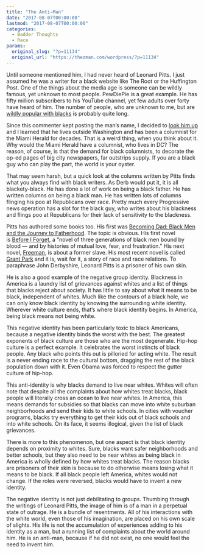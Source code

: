 ```yaml
---
title: "The Anti-Man"
date: "2017-08-07T00:00:00"
lastmod: "2017-08-07T00:00:00"
categories:
  - Badder Thoughts
  - Race
params:
  original_slug: "?p=11134"
  original_url: "https://thezman.com/wordpress/?p=11134"
---
```


Until someone mentioned him, I had never heard of Leonard Pitts. I just
assumed he was a writer for a black website like The Root or the
Huffington Post. One of the things about the media age is someone can be
wildly famous, yet unknown to most people. PewDiePie is a great example.
He has fifty million subscribers to his YouTube channel, yet few adults
over forty have heard of him. The number of people, who are unknown to
me, but are [wildly popular with
blacks](http://www.hotnewhiphop.com/artists/) is probably quite long.

Since this commenter kept posting the man’s name, I decided to [look him
up](https://en.wikipedia.org/wiki/Leonard_Pitts) and I learned that he
lives outside Washington and has been a columnist for the Miami Herald
for decades. That is a weird thing, when you think about it. Why would
the Miami Herald have a columnist, who lives in DC? The reason, of
course, is that the demand for black columnists, to decorate the op-ed
pages of big city newspapers, far outstrips supply. If you are a black
guy who can play the part, the world is your oyster.

That may seem harsh, but a quick look at the columns written by Pitts
finds what you always find with black writers. As Derb would put it, it
is all blackety-black. He has done a lot of work on being a black
father. He has written columns on being a black man. He has written lots
of columns flinging his poo at Republicans over race. Pretty much every
Progressive news operation has a slot for the black guy, who writes
about his blackness and flings poo at Republicans for their lack of
sensitivity to the blackness.

Pitts has authored some books too. His first was [Becoming Dad: Black
Men and the Journey to
Fatherhood](https://www.amazon.com/Becoming-Dad-Black-Journey-Fatherhood/dp/1932841172/).
The topic is obvious. His first novel is [Before I
Forget](https://www.amazon.com/Before-Forget-Leonard-Pitts-Jr/dp/1932841431/),
a “novel of three generations of black men bound by blood — and by
histories of mutual love, fear, and frustration.” His next novel,
[Freeman](https://www.amazon.com/Freeman-Leonard-Jr-Pitts/dp/1932841644/),
is about a former slave. His most recent novel is called [Grant
Park](https://www.amazon.com/Grant-Park-Leonard-Pitts-Jr/dp/1572842016/)
and it is, wait for it, a story of race and race relations. To
paraphrase John Derbyshire, Leonard Pitts is a prisoner of his own skin.

He is also a good example of the negative group identity. Blackness in
America is a laundry list of grievances against whites and a list of
things that blacks reject about society. It has little to say about what
it means to be black, independent of whites. Much like the contours of a
black hole, we can only know black identity by knowing the surrounding
white identity. Wherever white culture ends, that’s where black identity
begins. In America, being black means not being white.

This negative identity has been particularly toxic to black Americans,
because a negative identity binds the worst with the best. The greatest
exponents of black culture are those who are the most degenerate.
Hip-hop culture is a perfect example. It celebrates the worst instincts
of black people. Any black who points this out is pilloried for acting
white. The result is a never ending race to the cultural bottom,
dragging the rest of the black population down with it. Even Obama was
forced to respect the gutter culture of hip-hop.

This anti-identity is why blacks demand to live near whites. Whites will
often note that despite all the complaints about how whites treat
blacks, black people will literally cross an ocean to live near whites.
In America, this means demands for subsidies so that blacks can move
into white suburban neighborhoods and send their kids to white schools.
In cities with voucher programs, blacks try everything to get their kids
out of black schools and into white schools. On its face, it seems
illogical, given the list of black grievances.

There is more to this phenomenon, but one aspect is that black identity
depends on proximity to whites. Sure, blacks want safer neighborhoods
and better schools, but they also need to be near whites as being black
in America is wholly defined by how whites treat blacks. The reason
blacks are prisoners of their skin is because to do otherwise means
losing what it means to be black. If all black people left America,
whites would not change. If the roles were reversed, blacks would have
to invent a new identity.

The negative identity is not just debilitating to groups. Thumbing
through the writings of Leonard Pitts, the image of him is of a man in a
perpetual state of outrage. He is a bundle of resentments. All of his
interactions with the white world, even those of his imagination, are
placed on his own scale of slights. His life is not the accumulation of
experiences adding to his identity as a man, but a running list of
complaints about the world around him. He is an anti-man, because if he
did not exist, no one would feel the need to invent him.

 
